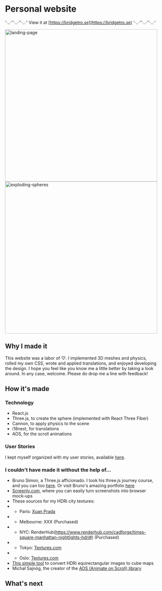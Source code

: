 # Personal website

'·..·''·..·''·..·' View it at [https://bridgetro.se](https://bridgetro.se) '·..·''·..·''·..·'

<p float="left">
  <img alt='landing-page' width='500' src="https://bridgetro.se/project-snapshots/personal-website/personal-website-1-landing-page.png" />
  <img alt="exploding-spheres" src="https://bridgetro.se/project-snapshots/personal-website/personal-website-2-exploding-spheres.png" width='500'/>
</p>

## Why I made it

This website was a labor of ♡. I implemented 3D meshes and physics, rolled my own CSS, wrote and applied translations, and enjoyed developing the design. I hope you feel like you know me a little better by taking a look around. In any case, welcome. Please do drop me a line with feedback! 

## How it's made

### Technology

* React.js
* Three.js, to create the sphere (implemented with React Three Fiber) 
* Cannon, to apply physics to the scene
* i18next, for translations
* AOS, for the scroll animations

### User Stories

I kept myself organized with my user stories, available [here](https://bridgetrosefitz.notion.site/Bridget-Fitzgerald-Personal-website-57cf2e253112453884670a3cb9b44ecc).

### I couldn't have made it without the help of...

* Bruno Simon, a Three.js afficionado. I took his three.js journey course, and you can too [here](https://threejs-journey.xyz/). Or visit Bruno's amazing portfolio [here](https://bruno-simon.com/)
* [Screenly.com](https://www.screely.com/), where you can easily turn screenshots into browser mock-ups
* These sources for my HDRi city textures:
* * Paris: [Xuan Prada](http://www.xuanprada.com/blog/2014/7/28/louvre-hdri-panorama)
* * Melbourne: XXX (Purchased)
* * NYC: RenderHub(https://www.renderhub.com/cadforge/times-square-manhattan-nightlights-hdri#) (Purchased)
* * Tokyo: [Textures.com](https://www.textures.com/download/HDRPanoramas0091/134023)
* * Oslo: [Textures.com](https://www.textures.com/download/HDRPanoramas0078/134005)
* [This simple tool](https://matheowis.github.io/HDRI-to-CubeMap/) to convert HDRi equirectangular images to cube maps
* Michał Sajnóg, the creator of the [AOS (Animate on Scroll) library](https://michalsnik.github.io/aos/)


## What's next
